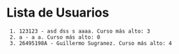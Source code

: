 # Lista de Usuarios

	 1. 123123 - asd dss s aaaa. Curso más alto: 3
	 2. a - a a. Curso más alto: 0
	 3. 26495198A - Guillermo Sugranez. Curso más alto: 4
